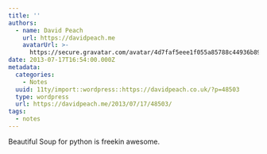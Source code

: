```yaml
---
title: ''
authors:
  - name: David Peach
    url: https://davidpeach.me
    avatarUrl: >-
      https://secure.gravatar.com/avatar/4d7faf5eee1f055a85788c44936b8995eaab6dfb004e7854ec747ccb272e91ee?s=96&d=mm&r=g
date: 2013-07-17T16:54:00.000Z
metadata:
  categories:
    - Notes
  uuid: 11ty/import::wordpress::https://davidpeach.co.uk/?p=48503
  type: wordpress
  url: https://davidpeach.me/2013/07/17/48503/
tags:
  - notes
---
```

Beautiful Soup for python is freekin awesome.